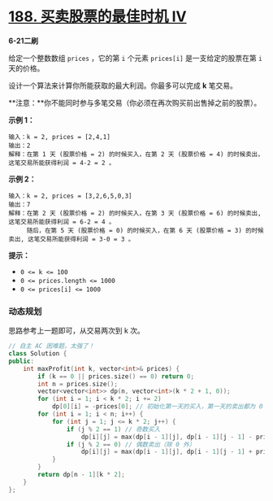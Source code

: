 # [188. 买卖股票的最佳时机 IV](https://leetcode-cn.com/problems/best-time-to-buy-and-sell-stock-iv/)

**6-21二刷**

给定一个整数数组 `prices` ，它的第 `i` 个元素 `prices[i]` 是一支给定的股票在第 `i` 天的价格。

设计一个算法来计算你所能获取的最大利润。你最多可以完成 **k** 笔交易。

**注意：**你不能同时参与多笔交易（你必须在再次购买前出售掉之前的股票）。

**示例 1：**

```
输入：k = 2, prices = [2,4,1]
输出：2
解释：在第 1 天 (股票价格 = 2) 的时候买入，在第 2 天 (股票价格 = 4) 的时候卖出，这笔交易所能获得利润 = 4-2 = 2 。
```

**示例 2：**

```
输入：k = 2, prices = [3,2,6,5,0,3]
输出：7
解释：在第 2 天 (股票价格 = 2) 的时候买入，在第 3 天 (股票价格 = 6) 的时候卖出, 这笔交易所能获得利润 = 6-2 = 4 。
     随后，在第 5 天 (股票价格 = 0) 的时候买入，在第 6 天 (股票价格 = 3) 的时候卖出, 这笔交易所能获得利润 = 3-0 = 3 。
```

**提示：**

- `0 <= k <= 100`
- `0 <= prices.length <= 1000`
- `0 <= prices[i] <= 1000`

### 动态规划

思路参考上一题即可，从交易两次到 k 次。

```c++
// 自主 AC 困难题，太强了！
class Solution {
public:
    int maxProfit(int k, vector<int>& prices) {
        if (k == 0 || prices.size() == 0) return 0;
        int n = prices.size();
        vector<vector<int>> dp(n, vector<int>(k * 2 + 1, 0));
        for (int i = 1; i < k * 2; i += 2)
            dp[0][i] = -prices[0]; // 初始化第一天的买入，第一天的卖出都为 0 
        for (int i = 1; i < n; i++) {
            for (int j = 1; j <= k * 2; j++) {
                if (j % 2 == 1) // 奇数买入
                    dp[i][j] = max(dp[i - 1][j], dp[i - 1][j - 1] - prices[i]);
                if (j % 2 == 0) // 偶数卖出（除 0 外）
                    dp[i][j] = max(dp[i - 1][j], dp[i - 1][j - 1] + prices[i]);
            }
        }
        return dp[n - 1][k * 2];
    }
};
```

